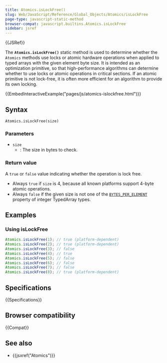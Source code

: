 ```yaml
---
title: Atomics.isLockFree()
slug: Web/JavaScript/Reference/Global_Objects/Atomics/isLockFree
page-type: javascript-static-method
browser-compat: javascript.builtins.Atomics.isLockFree
sidebar: jsref
---
```


{{JSRef}}

The **`Atomics.isLockFree()`** static method is used to determine whether the `Atomics` methods use locks or atomic hardware operations when applied to typed arrays with the given element byte size. It is intended as an optimization primitive, so that high-performance algorithms can determine whether to use locks or atomic operations in critical sections. If an atomic primitive is not lock-free, it is often more efficient for an algorithm to provide its own locking.

{{EmbedInteractiveExample("pages/js/atomics-islockfree.html")}}

## Syntax

```js-nolint
Atomics.isLockFree(size)
```

### Parameters

- `size`
  - : The size in bytes to check.

### Return value

A `true` or `false` value indicating whether the operation is lock free.

- Always `true` if `size` is 4, because all known platforms support 4-byte atomic operations.
- Always `false` if the given size is not one of the [`BYTES_PER_ELEMENT`](/en-US/docs/Web/JavaScript/Reference/Global_Objects/TypedArray/BYTES_PER_ELEMENT) property of integer TypedArray types.

## Examples

### Using isLockFree

```js
Atomics.isLockFree(1); // true (platform-dependent)
Atomics.isLockFree(2); // true (platform-dependent)
Atomics.isLockFree(3); // false
Atomics.isLockFree(4); // true
Atomics.isLockFree(5); // false
Atomics.isLockFree(6); // false
Atomics.isLockFree(7); // false
Atomics.isLockFree(8); // true (platform-dependent)
```

## Specifications

{{Specifications}}

## Browser compatibility

{{Compat}}

## See also

- {{jsxref("Atomics")}}
